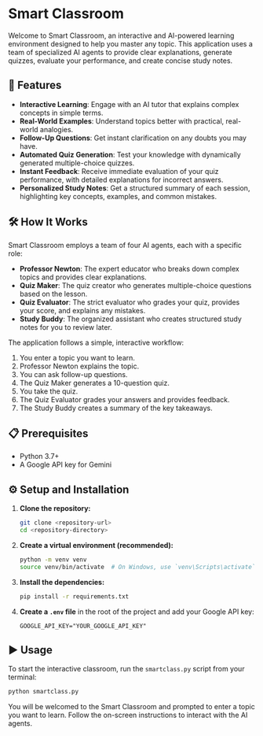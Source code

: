 # Smart Classroom

Welcome to Smart Classroom, an interactive and AI-powered learning environment designed to help you master any topic. This application uses a team of specialized AI agents to provide clear explanations, generate quizzes, evaluate your performance, and create concise study notes.

## 🚀 Features

- **Interactive Learning**: Engage with an AI tutor that explains complex concepts in simple terms.
- **Real-World Examples**: Understand topics better with practical, real-world analogies.
- **Follow-Up Questions**: Get instant clarification on any doubts you may have.
- **Automated Quiz Generation**: Test your knowledge with dynamically generated multiple-choice quizzes.
- **Instant Feedback**: Receive immediate evaluation of your quiz performance, with detailed explanations for incorrect answers.
- **Personalized Study Notes**: Get a structured summary of each session, highlighting key concepts, examples, and common mistakes.

## 🛠️ How It Works

Smart Classroom employs a team of four AI agents, each with a specific role:

- **Professor Newton**: The expert educator who breaks down complex topics and provides clear explanations.
- **Quiz Maker**: The quiz creator who generates multiple-choice questions based on the lesson.
- **Quiz Evaluator**: The strict evaluator who grades your quiz, provides your score, and explains any mistakes.
- **Study Buddy**: The organized assistant who creates structured study notes for you to review later.

The application follows a simple, interactive workflow:
1. You enter a topic you want to learn.
2. Professor Newton explains the topic.
3. You can ask follow-up questions.
4. The Quiz Maker generates a 10-question quiz.
5. You take the quiz.
6. The Quiz Evaluator grades your answers and provides feedback.
7. The Study Buddy creates a summary of the key takeaways.

## 📋 Prerequisites

- Python 3.7+
- A Google API key for Gemini

## ⚙️ Setup and Installation

1. **Clone the repository:**
   ```bash
   git clone <repository-url>
   cd <repository-directory>
   ```

2. **Create a virtual environment (recommended):**
   ```bash
   python -m venv venv
   source venv/bin/activate  # On Windows, use `venv\Scripts\activate`
   ```

3. **Install the dependencies:**
   ```bash
   pip install -r requirements.txt
   ```

4. **Create a `.env` file** in the root of the project and add your Google API key:
   ```
   GOOGLE_API_KEY="YOUR_GOOGLE_API_KEY"
   ```

## ▶️ Usage

To start the interactive classroom, run the `smartclass.py` script from your terminal:

```bash
python smartclass.py
```

You will be welcomed to the Smart Classroom and prompted to enter a topic you want to learn. Follow the on-screen instructions to interact with the AI agents.
